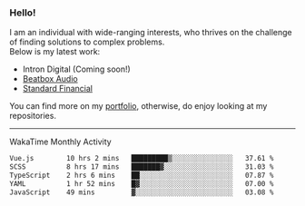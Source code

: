 ### Hello!

I am an individual with wide-ranging interests, who thrives on the challenge of finding solutions to complex problems. <br/> Below is my latest work:
- Intron Digital (Coming soon!)
- [Beatbox Audio](https://bumbleboss.xyz/w/beatbox-audio)
- [Standard Financial](https://bumbleboss.xyz/w/standard-financial)

You can find more on my [portfolio](https://bumbleboss.xyz/work), otherwise, do enjoy looking at my repositories.

---

WakaTime Monthly Activity

<!--START_SECTION:waka-->

```txt
Vue.js        10 hrs 2 mins   █████████▒░░░░░░░░░░░░░░░   37.61 %
SCSS          8 hrs 17 mins   ███████▓░░░░░░░░░░░░░░░░░   31.03 %
TypeScript    2 hrs 6 mins    ██░░░░░░░░░░░░░░░░░░░░░░░   07.87 %
YAML          1 hr 52 mins    █▓░░░░░░░░░░░░░░░░░░░░░░░   07.00 %
JavaScript    49 mins         ▓░░░░░░░░░░░░░░░░░░░░░░░░   03.08 %
```

<!--END_SECTION:waka-->
